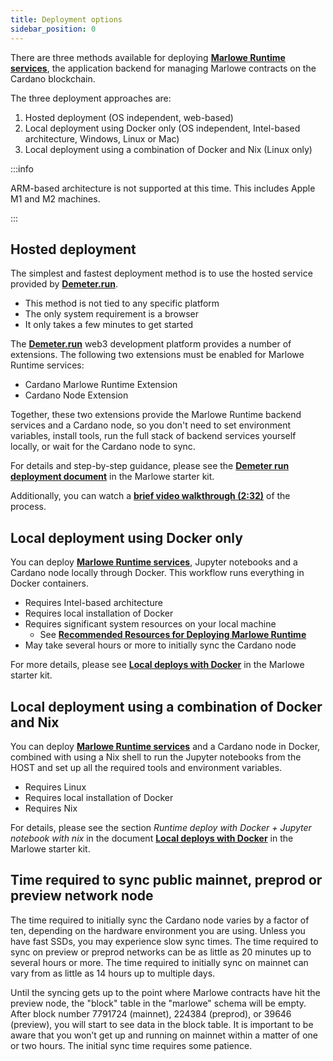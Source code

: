 ```yaml
---
title: Deployment options
sidebar_position: 0
---
```


There are three methods available for deploying **[Marlowe Runtime services](/docs/platform-and-architecture/architecture)**, the application backend for managing Marlowe contracts on the Cardano blockchain. 

The three deployment approaches are: 

1. Hosted deployment (OS independent, web-based)
2. Local deployment using Docker only (OS independent, Intel-based architecture, Windows, Linux or Mac)
3. Local deployment using a combination of Docker and Nix (Linux only)

:::info

ARM-based architecture is not supported at this time. This includes Apple M1 and M2 machines.

:::

## Hosted deployment

The simplest and fastest deployment method is to use the hosted service provided by **[Demeter.run](https://demeter.run/)**. 

   * This method is not tied to any specific platform 
   * The only system requirement is a browser 
   * It only takes a few minutes to get started 

The **[Demeter.run](https://demeter.run/)** web3 development platform provides a number of extensions. The following two extensions must be enabled for Marlowe Runtime services: 

   * Cardano Marlowe Runtime Extension
   * Cardano Node Extension

Together, these two extensions provide the Marlowe Runtime backend services and a Cardano node, so you don't need to set environment variables, install tools, run the full stack of backend services yourself locally, or wait for the Cardano node to sync. 

For details and step-by-step guidance, please see the **[Demeter run deployment document](https://github.com/input-output-hk/marlowe-starter-kit/blob/main/docs/demeter-run.md)** in the Marlowe starter kit. 

Additionally, you can watch a **[brief video walkthrough (2:32)](https://youtu.be/XnZ8gCjpl1E)** of the process.

## Local deployment using Docker only

You can deploy **[Marlowe Runtime services](/docs/platform-and-architecture/architecture)**, Jupyter notebooks and a Cardano node locally through Docker. This workflow runs everything in Docker containers. 

   * Requires Intel-based architecture
   * Requires local installation of Docker
   * Requires significant system resources on your local machine 
      * See **[Recommended Resources for Deploying Marlowe Runtime](https://github.com/input-output-hk/marlowe-cardano/blob/main/marlowe-runtime/doc/resources.md)**
   * May take several hours or more to initially sync the Cardano node

For more details, please see **[Local deploys with Docker](https://github.com/input-output-hk/marlowe-starter-kit/blob/main/docs/docker.md)** in the Marlowe starter kit. 

## Local deployment using a combination of Docker and Nix

You can deploy **[Marlowe Runtime services](/docs/platform-and-architecture/architecture)** and a Cardano node in Docker, combined with using a Nix shell to run the Jupyter notebooks from the HOST and set up all the required tools and environment variables. 

   * Requires Linux
   * Requires local installation of Docker
   * Requires Nix

For details, please see the section *Runtime deploy with Docker + Jupyter notebook with nix* in the document **[Local deploys with Docker](https://github.com/input-output-hk/marlowe-starter-kit/blob/main/docs/docker.md#runtime-deploy-with-docker--jupyter-notebook-with-nix)** in the Marlowe starter kit. 

## Time required to sync public mainnet, preprod or preview network node

The time required to initially sync the Cardano node varies by a factor of ten, depending on the hardware environment you are using. Unless you have fast SSDs, you may experience slow sync times. The time required to sync on preview or preprod networks can be as little as 20 minutes up to several hours or more. The time required to initially sync on mainnet can vary from as little as 14 hours up to multiple days. 

Until the syncing gets up to the point where Marlowe contracts have hit the preview node, the "block" table in the "marlowe" schema will be empty. After block number 7791724 (mainnet), 224384 (preprod), or 39646 (preview), you will start to see data in the block table. It is important to be aware that you won’t get up and running on mainnet within a matter of one or two hours. The initial sync time requires some patience. 

